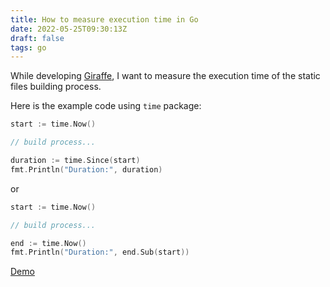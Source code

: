 ```yaml
---
title: How to measure execution time in Go
date: 2022-05-25T09:30:13Z
draft: false
tags: go
---
```


While developing [Giraffe](https://github.com/tatthien/giraffe), I want to measure the execution time of the static files building process.

Here is the example code using `time` package:

```go
start := time.Now()

// build process...

duration := time.Since(start)
fmt.Println("Duration:", duration)
```

or

```go
start := time.Now()

// build process...

end := time.Now()
fmt.Println("Duration:", end.Sub(start))
```

[Demo](https://go.dev/play/p/9pJcyjeNyhy)

